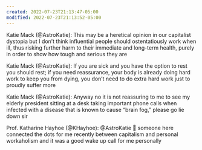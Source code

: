 ```yaml
---
created: 2022-07-23T21:13:47-05:00
modified: 2022-07-23T21:13:52-05:00
---
```


Katie Mack (@AstroKatie): This may be a heretical opinion in our capitalist dystopia but I don’t think influential people should ostentatiously work when ill, thus risking further harm to their immediate and long-term health, purely in order to show how tough and serious they are

Katie Mack (@AstroKatie): If you are sick and you have the option to rest you should rest; if you need reassurance, your body is already doing hard work to keep you from dying, you don’t need to do extra hard work just to proudly suffer more

Katie Mack (@AstroKatie): Anyway no it is not reassuring to me to see my elderly president sitting at a desk taking important phone calls when infected with a disease that is known to cause “brain fog,” please go lie down sir

Prof. Katharine Hayhoe (@KHayhoe): @AstroKatie 💯 someone here connected the dots for me recently between capitalism and personal workaholism and it was a good wake up call for me personally
